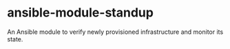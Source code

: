 # ansible-module-standup
An Ansible module to verify newly provisioned infrastructure and monitor its state.
